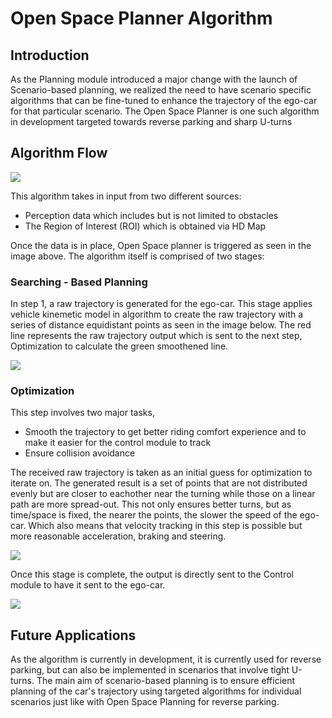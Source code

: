 # Open Space Planner Algorithm

## Introduction

As the Planning module introduced a major change with the launch of Scenario-based planning, we realized the need to have scenario specific algorithms that can be fine-tuned to enhance the trajectory of the ego-car for that particular scenario. The Open Space Planner is one such algorithm in development targeted towards reverse parking and sharp U-turns

## Algorithm Flow

![](images/Open_space_planner.png)

This algorithm takes in input from two different sources:
- Perception data which includes but is not limited to obstacles
- The Region of Interest (ROI) which is obtained via HD Map

Once the data is in place, Open Space planner is triggered as seen in the image above. The algorithm itself is comprised of two stages:

### Searching - Based Planning

In step 1, a raw trajectory is generated for the ego-car. This stage applies vehicle kinemetic model in algorithm to create the raw trajectory with a series of distance equidistant points as seen in the image below. 
The red line represents the raw trajectory output which is sent to the next step, Optimization to calculate the green smoothened line.

![](images/step1.png)


### Optimization


This step involves two major tasks, 
- Smooth the trajectory to get better riding comfort experience and to make it easier for the control module to track
- Ensure collision avoidance

The received raw trajectory is taken as an initial guess for optimization to iterate on. The generated result is a set of points that are not distributed evenly but are closer to eachother near the turning while those on a linear path are more spread-out.
This not only ensures better turns, but as time/space is fixed, the nearer the points, the slower the speed of the ego-car. Which also means that velocity tracking in this step is possible but more reasonable acceleration, braking and steering.

![](images/step2.png)

Once this stage is complete, the output is directly sent to the Control module to have it sent to the ego-car.

![](images/step3.png)

## Future Applications

As the algorithm is currently in development, it is currently used for reverse parking, but can also be implemented in scenarios that involve tight U-turns. The main aim of scenario-based planning is to ensure efficient planning of the car's trajectory using targeted algorithms for individual scenarios just like with Open Space Planning for reverse parking.
